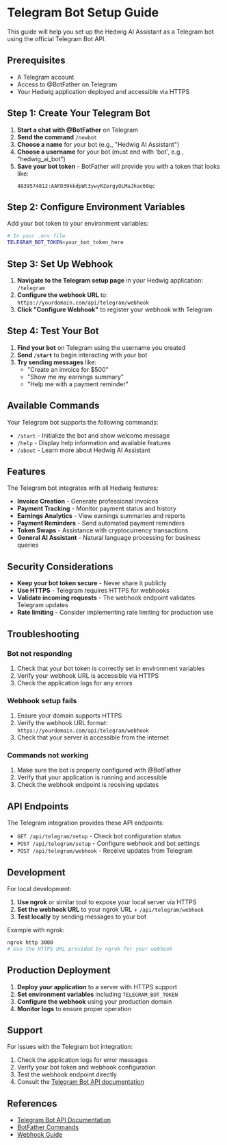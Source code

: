 # Telegram Bot Setup Guide

This guide will help you set up the Hedwig AI Assistant as a Telegram bot using the official Telegram Bot API.

## Prerequisites

- A Telegram account
- Access to @BotFather on Telegram
- Your Hedwig application deployed and accessible via HTTPS

## Step 1: Create Your Telegram Bot

1. **Start a chat with @BotFather** on Telegram
2. **Send the command** `/newbot`
3. **Choose a name** for your bot (e.g., "Hedwig AI Assistant")
4. **Choose a username** for your bot (must end with 'bot', e.g., "hedwig_ai_bot")
5. **Save your bot token** - BotFather will provide you with a token that looks like:
   ```
   4839574812:AAFD39kkdpWt3ywyRZergyOLMaJhac60qc
   ```

## Step 2: Configure Environment Variables

Add your bot token to your environment variables:

```bash
# In your .env file
TELEGRAM_BOT_TOKEN=your_bot_token_here
```

## Step 3: Set Up Webhook

1. **Navigate to the Telegram setup page** in your Hedwig application: `/telegram`
2. **Configure the webhook URL** to: `https://yourdomain.com/api/telegram/webhook`
3. **Click "Configure Webhook"** to register your webhook with Telegram

## Step 4: Test Your Bot

1. **Find your bot** on Telegram using the username you created
2. **Send `/start`** to begin interacting with your bot
3. **Try sending messages** like:
   - "Create an invoice for $500"
   - "Show me my earnings summary"
   - "Help me with a payment reminder"

## Available Commands

Your Telegram bot supports the following commands:

- `/start` - Initialize the bot and show welcome message
- `/help` - Display help information and available features
- `/about` - Learn more about Hedwig AI Assistant

## Features

The Telegram bot integrates with all Hedwig features:

- **Invoice Creation** - Generate professional invoices
- **Payment Tracking** - Monitor payment status and history
- **Earnings Analytics** - View earnings summaries and reports
- **Payment Reminders** - Send automated payment reminders
- **Token Swaps** - Assistance with cryptocurrency transactions
- **General AI Assistant** - Natural language processing for business queries

## Security Considerations

- **Keep your bot token secure** - Never share it publicly
- **Use HTTPS** - Telegram requires HTTPS for webhooks
- **Validate incoming requests** - The webhook endpoint validates Telegram updates
- **Rate limiting** - Consider implementing rate limiting for production use

## Troubleshooting

### Bot not responding
1. Check that your bot token is correctly set in environment variables
2. Verify your webhook URL is accessible via HTTPS
3. Check the application logs for any errors

### Webhook setup fails
1. Ensure your domain supports HTTPS
2. Verify the webhook URL format: `https://yourdomain.com/api/telegram/webhook`
3. Check that your server is accessible from the internet

### Commands not working
1. Make sure the bot is properly configured with @BotFather
2. Verify that your application is running and accessible
3. Check the webhook endpoint is receiving updates

## API Endpoints

The Telegram integration provides these API endpoints:

- `GET /api/telegram/setup` - Check bot configuration status
- `POST /api/telegram/setup` - Configure webhook and bot settings
- `POST /api/telegram/webhook` - Receive updates from Telegram

## Development

For local development:

1. **Use ngrok** or similar tool to expose your local server via HTTPS
2. **Set the webhook URL** to your ngrok URL + `/api/telegram/webhook`
3. **Test locally** by sending messages to your bot

Example with ngrok:
```bash
ngrok http 3000
# Use the HTTPS URL provided by ngrok for your webhook
```

## Production Deployment

1. **Deploy your application** to a server with HTTPS support
2. **Set environment variables** including `TELEGRAM_BOT_TOKEN`
3. **Configure the webhook** using your production domain
4. **Monitor logs** to ensure proper operation

## Support

For issues with the Telegram bot integration:

1. Check the application logs for error messages
2. Verify your bot token and webhook configuration
3. Test the webhook endpoint directly
4. Consult the [Telegram Bot API documentation](https://core.telegram.org/bots/api)

## References

- [Telegram Bot API Documentation](https://core.telegram.org/bots/api)
- [BotFather Commands](https://core.telegram.org/bots#6-botfather)
- [Webhook Guide](https://core.telegram.org/bots/webhooks)